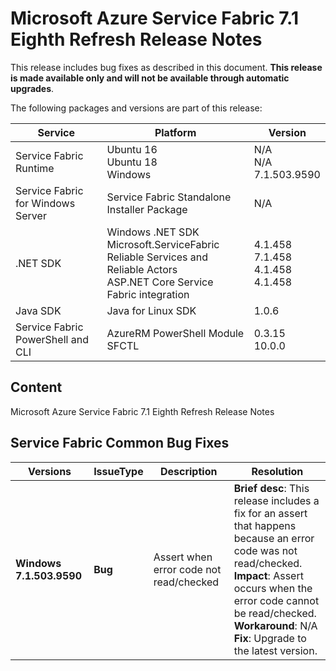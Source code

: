 # Microsoft Azure Service Fabric 7.1 Eighth Refresh Release Notes

This release includes bug fixes as described in this document. **This release is made available only and will not be available through automatic upgrades**.

The following packages and versions are part of this release:

| Service | Platform | Version |
|---------|----------|---------|
|Service Fabric Runtime| Ubuntu 16 <br> Ubuntu 18 <br> Windows | N/A <br> N/A <br> 7.1.503.9590 |
|Service Fabric for Windows Server|Service Fabric Standalone Installer Package | N/A |
|.NET SDK |Windows .NET SDK <br> Microsoft.ServiceFabric <br> Reliable Services and Reliable Actors <br> ASP.NET Core Service Fabric integration| 4.1.458 <br> 7.1.458 <br> 4.1.458 <br> 4.1.458 |
|Java SDK  |Java for Linux SDK  | 1.0.6 |
|Service Fabric PowerShell and CLI | AzureRM PowerShell Module  <br> SFCTL | 0.3.15 <br> 10.0.0 |

## Content 

Microsoft Azure Service Fabric 7.1 Eighth Refresh Release Notes

## Service Fabric Common Bug Fixes

| Versions | IssueType | Description | Resolution | 
|-|-|-|-|
| **Windows 7.1.503.9590** <br> | **Bug** | Assert when error code not read/checked | **Brief desc**: This release includes a fix for an assert that happens because an error code was not read/checked.  <br> **Impact**: Assert occurs when the error code cannot be read/checked. <br> **Workaround**: N/A <br> **Fix**: Upgrade to the latest version.
